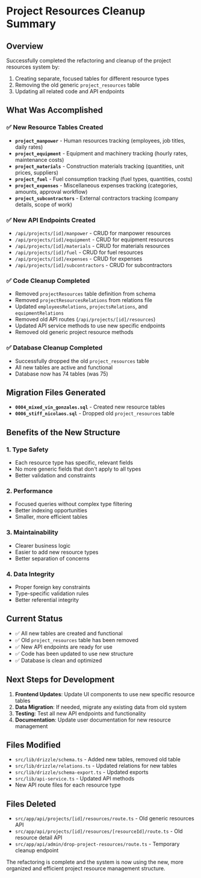 # Project Resources Cleanup Summary

## Overview
Successfully completed the refactoring and cleanup of the project resources system by:
1. Creating separate, focused tables for different resource types
2. Removing the old generic `project_resources` table
3. Updating all related code and API endpoints

## What Was Accomplished

### ✅ **New Resource Tables Created**
- **`project_manpower`** - Human resources tracking (employees, job titles, daily rates)
- **`project_equipment`** - Equipment and machinery tracking (hourly rates, maintenance costs)
- **`project_materials`** - Construction materials tracking (quantities, unit prices, suppliers)
- **`project_fuel`** - Fuel consumption tracking (fuel types, quantities, costs)
- **`project_expenses`** - Miscellaneous expenses tracking (categories, amounts, approval workflow)
- **`project_subcontractors`** - External contractors tracking (company details, scope of work)

### ✅ **New API Endpoints Created**
- `/api/projects/[id]/manpower` - CRUD for manpower resources
- `/api/projects/[id]/equipment` - CRUD for equipment resources
- `/api/projects/[id]/materials` - CRUD for materials resources
- `/api/projects/[id]/fuel` - CRUD for fuel resources
- `/api/projects/[id]/expenses` - CRUD for expenses
- `/api/projects/[id]/subcontractors` - CRUD for subcontractors

### ✅ **Code Cleanup Completed**
- Removed `projectResources` table definition from schema
- Removed `projectResourcesRelations` from relations file
- Updated `employeesRelations`, `projectsRelations`, and `equipmentRelations`
- Removed old API routes (`/api/projects/[id]/resources`)
- Updated API service methods to use new specific endpoints
- Removed old generic project resource methods

### ✅ **Database Cleanup Completed**
- Successfully dropped the old `project_resources` table
- All new tables are active and functional
- Database now has 74 tables (was 75)

## Migration Files Generated
- **`0004_mixed_vin_gonzales.sql`** - Created new resource tables
- **`0006_stiff_nicolaos.sql`** - Dropped old `project_resources` table

## Benefits of the New Structure

### 1. **Type Safety**
- Each resource type has specific, relevant fields
- No more generic fields that don't apply to all types
- Better validation and constraints

### 2. **Performance**
- Focused queries without complex type filtering
- Better indexing opportunities
- Smaller, more efficient tables

### 3. **Maintainability**
- Clearer business logic
- Easier to add new resource types
- Better separation of concerns

### 4. **Data Integrity**
- Proper foreign key constraints
- Type-specific validation rules
- Better referential integrity

## Current Status
- ✅ All new tables are created and functional
- ✅ Old `project_resources` table has been removed
- ✅ New API endpoints are ready for use
- ✅ Code has been updated to use new structure
- ✅ Database is clean and optimized

## Next Steps for Development
1. **Frontend Updates**: Update UI components to use new specific resource tables
2. **Data Migration**: If needed, migrate any existing data from old system
3. **Testing**: Test all new API endpoints and functionality
4. **Documentation**: Update user documentation for new resource management

## Files Modified
- `src/lib/drizzle/schema.ts` - Added new tables, removed old table
- `src/lib/drizzle/relations.ts` - Updated relations for new tables
- `src/lib/drizzle/schema-export.ts` - Updated exports
- `src/lib/api-service.ts` - Updated API methods
- New API route files for each resource type

## Files Deleted
- `src/app/api/projects/[id]/resources/route.ts` - Old generic resources API
- `src/app/api/projects/[id]/resources/[resourceId]/route.ts` - Old resource detail API
- `src/app/api/admin/drop-project-resources/route.ts` - Temporary cleanup endpoint

The refactoring is complete and the system is now using the new, more organized and efficient project resource management structure.
